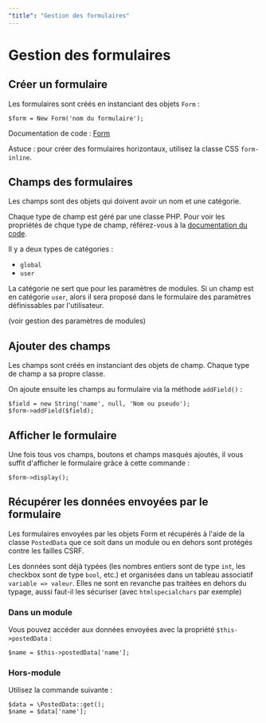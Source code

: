 ```yaml
---
"title": "Gestion des formulaires"
---
```


# Gestion des formulaires

## Créer un formulaire

Les formulaires sont créés en instanciant des objets `Form` :

    $form = New Form('nom du formulaire');

Documentation de code : [Form](../Code/class-Forms.Form.html)

Astuce : pour créer des formulaires horizontaux, utilisez la classe CSS `form-inline`.

## Champs des formulaires

Les champs sont des objets qui doivent avoir un nom et une catégorie.

Chaque type de champ est géré par une classe PHP. Pour voir les propriétés de chque type de champ, référez-vous à la [documentation du code](../Code/namespace-Forms.Fields.html).

Il y a deux types de catégories :

- `global`
- `user`

La catégorie ne sert que pour les paramètres de modules. Si un champ est en catégorie `user`, alors il sera proposé dans le formulaire des paramètres définissables par l'utilisateur.

(voir gestion des paramètres de modules)

## Ajouter des champs

Les champs sont créés en instanciant des objets de champ. Chaque type de champ a sa propre classe.

On ajoute ensuite les champs au formulaire via la méthode `addField()` :

    $field = new String('name', null, 'Nom ou pseudo');
    $form->addField($field);

## Afficher le formulaire

Une fois tous vos champs, boutons et champs masqués ajoutés, il vous suffit d'afficher le formulaire grâce à cette commande :

    $form->display();

## Récupérer les données envoyées par le formulaire

Les formulaires envoyées par les objets Form et récupérés à l'aide de la classe `PostedData` que ce soit dans un module ou en dehors sont protégés contre les failles CSRF.

Les données sont déjà typées (les nombres entiers sont de type `int`, les checkbox sont de type `bool`, etc.) et organisées dans un tableau associatif `variable => valeur`. Elles ne sont en revanche pas traitées en dehors du typage, aussi faut-il les sécuriser (avec `htmlspecialchars` par exemple)

### Dans un module

Vous pouvez accéder aux données envoyées avec la propriété `$this->postedData` :

    $name = $this->postedData['name'];

### Hors-module

Utilisez la commande suivante :

    $data = \PostedData::get();
    $name = $data['name'];


